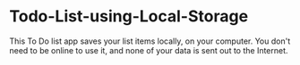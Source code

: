 # Todo-List-using-Local-Storage

This To Do list app saves your list items locally, on your computer. You don't need to be online to use it, and none of your data is sent out to the Internet.
